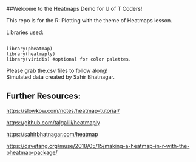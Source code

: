 ##Welcome to the Heatmaps Demo for U of T Coders!

This repo is for the R: Plotting with the theme of Heatmaps lesson.

Libraries used:

```{r }

library(pheatmap)
library(heatmaply)
library(viridis) #optional for color palettes.
```


Please grab the.csv files to follow along!      
Simulated data created by Sahir Bhatnagar.

## Further Resources:

https://slowkow.com/notes/heatmap-tutorial/

https://github.com/talgalili/heatmaply

https://sahirbhatnagar.com/heatmap

https://davetang.org/muse/2018/05/15/making-a-heatmap-in-r-with-the-pheatmap-package/
